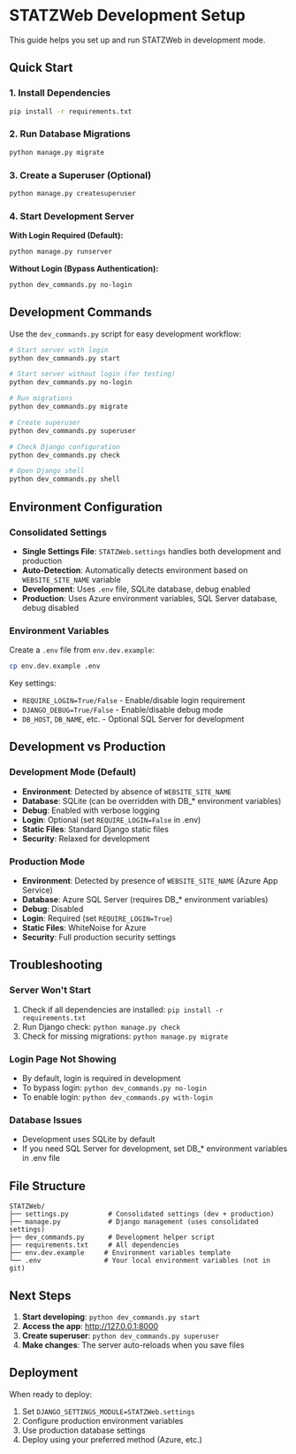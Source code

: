 # STATZWeb Development Setup

This guide helps you set up and run STATZWeb in development mode.

## Quick Start

### 1. Install Dependencies
```bash
pip install -r requirements.txt
```

### 2. Run Database Migrations
```bash
python manage.py migrate
```

### 3. Create a Superuser (Optional)
```bash
python manage.py createsuperuser
```

### 4. Start Development Server

**With Login Required (Default):**
```bash
python manage.py runserver
```

**Without Login (Bypass Authentication):**
```bash
python dev_commands.py no-login
```

## Development Commands

Use the `dev_commands.py` script for easy development workflow:

```bash
# Start server with login
python dev_commands.py start

# Start server without login (for testing)
python dev_commands.py no-login

# Run migrations
python dev_commands.py migrate

# Create superuser
python dev_commands.py superuser

# Check Django configuration
python dev_commands.py check

# Open Django shell
python dev_commands.py shell
```

## Environment Configuration

### Consolidated Settings
- **Single Settings File**: `STATZWeb.settings` handles both development and production
- **Auto-Detection**: Automatically detects environment based on `WEBSITE_SITE_NAME` variable
- **Development**: Uses `.env` file, SQLite database, debug enabled
- **Production**: Uses Azure environment variables, SQL Server database, debug disabled

### Environment Variables
Create a `.env` file from `env.dev.example`:
```bash
cp env.dev.example .env
```

Key settings:
- `REQUIRE_LOGIN=True/False` - Enable/disable login requirement
- `DJANGO_DEBUG=True/False` - Enable/disable debug mode
- `DB_HOST`, `DB_NAME`, etc. - Optional SQL Server for development

## Development vs Production

### Development Mode (Default)
- **Environment**: Detected by absence of `WEBSITE_SITE_NAME`
- **Database**: SQLite (can be overridden with DB_* environment variables)
- **Debug**: Enabled with verbose logging
- **Login**: Optional (set `REQUIRE_LOGIN=False` in .env)
- **Static Files**: Standard Django static files
- **Security**: Relaxed for development

### Production Mode
- **Environment**: Detected by presence of `WEBSITE_SITE_NAME` (Azure App Service)
- **Database**: Azure SQL Server (requires DB_* environment variables)
- **Debug**: Disabled
- **Login**: Required (set `REQUIRE_LOGIN=True`)
- **Static Files**: WhiteNoise for Azure
- **Security**: Full production security settings

## Troubleshooting

### Server Won't Start
1. Check if all dependencies are installed: `pip install -r requirements.txt`
2. Run Django check: `python manage.py check`
3. Check for missing migrations: `python manage.py migrate`

### Login Page Not Showing
- By default, login is required in development
- To bypass login: `python dev_commands.py no-login`
- To enable login: `python dev_commands.py with-login`

### Database Issues
- Development uses SQLite by default
- If you need SQL Server for development, set DB_* environment variables in .env file

## File Structure

```
STATZWeb/
├── settings.py          # Consolidated settings (dev + production)
├── manage.py            # Django management (uses consolidated settings)
├── dev_commands.py      # Development helper script
├── requirements.txt     # All dependencies
├── env.dev.example     # Environment variables template
└── .env                # Your local environment variables (not in git)
```

## Next Steps

1. **Start developing**: `python dev_commands.py start`
2. **Access the app**: http://127.0.0.1:8000
3. **Create superuser**: `python dev_commands.py superuser`
4. **Make changes**: The server auto-reloads when you save files

## Deployment

When ready to deploy:
1. Set `DJANGO_SETTINGS_MODULE=STATZWeb.settings`
2. Configure production environment variables
3. Use production database settings
4. Deploy using your preferred method (Azure, etc.)
